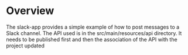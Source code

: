 # Overview

The slack-app provides a simple example of how to post messages to a Slack channel. The API used is in the src/main/resources/api directory. It needs to be published first and then the association of the API with the project updated
